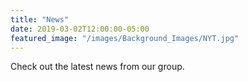 ```yaml
---
title: "News"
date: 2019-03-02T12:00:00-05:00
featured_image: "/images/Background_Images/NYT.jpg"
---
```


Check out the latest news from our group.



<!-- Articles are paginated with only three posts here for example. You can set the number of entries to show on this page with the "pagination" setting in the config file.   --> 